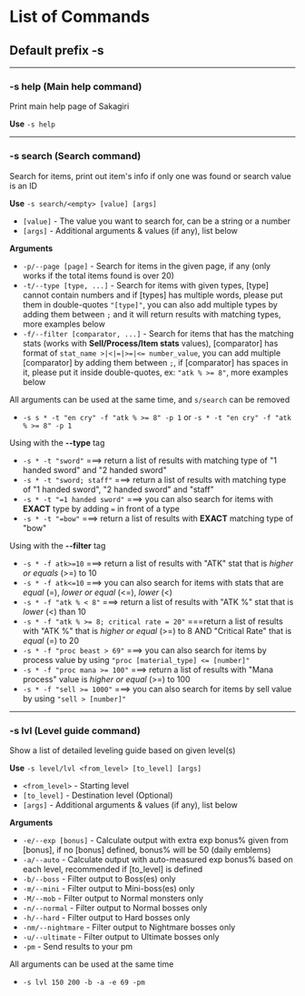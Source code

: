 # List of Commands

## Default prefix **-s**

<hr>

### -s help (Main help command)

Print main help page of Sakagiri

**Use** ``-s help``

<hr>

### -s search (Search command)
Search for items, print out item's info if only one was found or search value is an ID

**Use** ``-s search/<empty> [value] [args]``

+ `` [value] `` - The value you want to search for, can be a string or a number
+ `` [args] `` - Additional arguments & values (if any), list below

**Arguments**

+ `` -p/--page [page] `` - Search for items in the given page, if any (only works if the total items found is over 20)
+ `` -t/--type [type, ...] `` - Search for items with given types, [type] cannot contain numbers and if [types] has multiple words, please put them in double-quotes `` "[type]" ``, you can also add multiple types by adding them between `` ; `` and it will return results with matching types, more examples below
+ `` -f/--filter [comparator, ...] `` - Search for items that has the matching stats (works with **Sell/Process/Item stats** values), [comparator] has format of `` stat_name >|<|=|>=|<= number_value ``, you can add multiple [comparator] by adding them between `` ; ``, if [comparator] has spaces in it, please put it inside double-quotes, ex: `` "atk % >= 8" ``, more examples below

All arguments can be used at the same time, and ``s/search`` can be removed

+ ``-s s * -t "en cry" -f "atk % >= 8" -p 1`` or ``-s * -t "en cry" -f "atk % >= 8" -p 1``

Using with the **--type** tag

+ ``-s * -t "sword"`` ===> return a list of results with matching type of "1 handed sword" and "2 handed sword"
+ ``-s * -t "sword; staff"`` ===> return a list of results with matching type of "1 handed sword", "2 handed sword" and "staff"
+ ``-s * -t "=1 handed sword"`` ===> you can also search for items with **EXACT** type by adding ``=`` in front of a type
+ ``-s * -t "=bow"`` ===> return a list of results with **EXACT** matching type of "bow"

Using with the **--filter** tag

+ ``-s * -f atk>=10`` ===> return a list of results with "ATK" stat that is *higher or equals* (>=) to 10
+ ``-s * -f atk<=10`` ===> you can also search for items with stats that are *equal* (=), *lower or equal* (<=), *lower* (<)
+ ``-s * -f "atk % < 8"`` ===> return a list of results with "ATK %" stat that is *lower* (<) than 10
+ ``-s * -f "atk % >= 8; critical rate = 20"`` ===return a list of results with "ATK %" that is *higher or equal* (>=) to 8 AND "Critical Rate" that is *equal* (=) to 20
+ ``-s * -f "proc beast > 69"`` ===> you can also search for items by process value by using ``"proc [material_type] <= [number]"``
+ ``-s * -f "proc mana >= 100"`` ===> return a list of results with "Mana process" value is *higher or equal* (>=) to 100
+ ``-s * -f "sell >= 1000"`` ===> you can also search for items by sell value by using ``"sell > [number]"``

<hr>

### -s lvl (Level guide command)

Show a list of detailed leveling guide based on given level(s)

**Use** ``-s level/lvl <from_level> [to_level] [args]``

+ `` <from_level> `` - Starting level
+ `` [to_level] `` - Destination level (Optional)
+ `` [args] `` - Additional arguments & values (if any), list below

**Arguments**

+ `` -e/--exp [bonus] `` - Calculate output with extra exp bonus% given from [bonus], if no [bonus] defined, bonus% will be 50 (daily emblems)
+ `` -a/--auto `` - Calculate output with auto-measured exp bonus% based on each level, recommended if [to_level] is defined
+ `` -b/--boss `` - Filter output to Boss(es) only
+ `` -m/--mini `` - Filter output to Mini-boss(es) only
+ `` -M/--mob `` - Filter output to Normal monsters only
+ `` -n/--normal `` - Filter output to Normal bosses only
+ `` -h/--hard `` - Filter output to Hard bosses only
+ `` -nm/--nightmare `` - Filter output to Nightmare bosses only
+ `` -u/--ultimate `` - Filter output to Ultimate bosses only
+ `` -pm `` - Send results to your pm

All arguments can be used at the same time

+ `` -s lvl 150 200 -b -a -e 69 -pm ``
